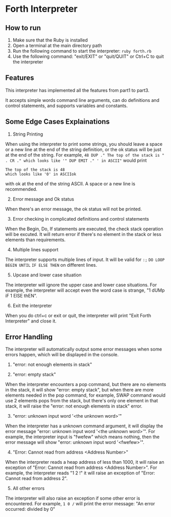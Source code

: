 # Forth Interpreter

## How to run

1. Make sure that the Ruby is installed
2. Open a terminal at the main directory path
3. Run the following command to start the interpreter: `ruby forth.rb`
4. Use the following command: "exit/EXIT" or "quit/QUIT" or Ctrl+C to quit the interpreter

## Features

This interpreter has implemented all the features from part1 to part3. 

It accepts simple words command line arguments, can do definitions and control statements, and supports variables and constants.

## Some Edge Cases Explainations

1. String Printing

When using the interpreter to print some strings, you should leave a space or a new line at the end of the string definition, or the ok status will be just at the end of the string. For example, `48 DUP ." The top of the stack is " . CR ." which looks like '" DUP EMIT ." ' in ASCII"` would print

```
The top of the stack is 48
which looks like '0' in ASCIIok
```

with ok at the end of the string ASCII. A space or a new line is recommended. 

2. Error message and Ok status

When there's an error message, the ok status will not be printed.

3. Error checking in complicated definitions and control statements

When the Begin, Do, If statements are executed, the check stack operation will be excuted. It will return error if there's no element in the stack or less elements than requirements. 

4. Multiple lines support

The interpreter supports multiple lines of input. It will be valid for `:;` `DO LOOP` `BEGIN UNTIL` `IF ELSE THEN` on different lines. 

5. Upcase and lower case situation

The interpreter will ignore the upper case and lower case situations. For example, the interpreter will accept even the word case is strange, "1 dUMp iF 1 ElSE thEN". 

6. Exit the interpreter

When you do ctrl+c or exit or quit, the interpreter will print "Exit Forth Interpreter" and close it.


## Error Handling

The interpreter will automatically output some error messages when some errors happen, which will be displayed in the console. 

1. "error: not enough elements in stack"

2. "error: empty stack"

When the interpreter encounters a pop command, but there are no elements in the stack, it will show "error: empty stack", but when there are more elements needed in the pop command, for example, SWAP command would use 2 elements pops from the stack, but there's only one element in that stack, it will raise the "error: not enough elements in stack" error. 

3. "error: unknown input word '\<the unknown word\>'"

When the interpreter has a unknown command argument, it will display the error message "error: unknown input word '\<the unknown word\>'". For example, the interpreter input is "fwefew" which means nothing, then the error message will show "error: unknown input word '\<fwefew\>'". 

4. "Error: Cannot read from address \<Address Number\>"

When the interpreter reads a heap address of less than 1000, it will raise an exception of "Error: Cannot read from address \<Address Number\>". For example, the interpreter reads "1 2 !" it will raise an exception of "Error: Cannot read from address 2". 

5. All other errors

The interpreter will also raise an exception if some other error is encountered. For example, `1 0 /` will print the error message: "An error occurred: divided by 0"

